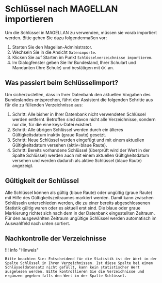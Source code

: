 # Schlüssel nach MAGELLAN importieren

Um die Schlüssel in MAGELLAN zu verwenden, müssen sie vorab importiert werden. Bitte gehen Sie dazu folgendermaßen vor:

1. Starten Sie den Magellan-Administrator.
2. Wechseln Sie in die Ansicht ```Datenimporte```.
3. Klicken Sie auf Starten im Punkt ```Schlüsselverzeichnisse importieren```.
4. Im Dialogfenster geben Sie Ihr Bundesland, Ihrer Schulart und Mandanten (Ihre Schule) und bestätigen mit ```OK ```an.

## Was passiert beim Schlüsselimport?

Um sicherzustellen, dass in Ihrer Datenbank den aktuellen Vorgaben des Bundeslandes entsprechen, führt der Assistent die folgenden Schritte aus für die zu füllenden Verzeichnisse aus:

1. Schritt: Alle bisher in Ihrer Datenbank nicht verwendeten Schlüssel werden entfernt. Betroffen sind davon nicht alle Verzeichnisse, sondern nur die, für die eine keys-Datei existiert.
2. Schritt: Alle übrigen Schlüssel werden durch ein älteres Gültigkeitsdatum inaktiv (graue Raute) gesetzt.
3. Schritt: Neue Schlüssel werden eingefügt und mit einem aktuellen Gültigkeitsdatum versehen (aktiv=blaue Raute).
4. Schritt: Bereits vorhandene Schlüssel (überprüft wird der Wert in der Spalte Schlüssel) werden auch mit einem aktuellen Gültigkeitsdatum versehen und werden dadurch als aktive Schlüssel (blaue Raute) angezeigt.

## Gültigkeit der Schlüssel

Alle Schlüssel können als gültig (blaue Raute) oder ungültig (graue Raute) mit Hilfe des Gültigkeitszeitraumes markiert werden. Damit kann zwischen Schlüsseln unterschieden werden, die zu einer bereits abgeschlossenen Statistik gültig waren oder es aktuell erst sind. Die blaue oder graue Markierung richtet sich nach dem in der Datenbank eingestellten Zeitraum. Für den ausgewählten Zeitraum ungültige Schlüssel werden automatisch im Auswahlfeld nach unten sortiert.

## Nachkontrolle der Verzeichnisse


!!! info "Hinweis"

    Bitte beachten Sie: Entscheidend für die Statistik ist der Wert in der Spalte Schlüssel in Ihren Verzeichnissen. Ist diese Spalte bei einem Schlüsseldatensatz nicht gefüllt, kann kein statistischer Wert ausgelesen werden. Bitte kontrollieren Sie die Verzeichnisse und ergänzen gegeben falls den Wert in der Spalte Schlüssel.
